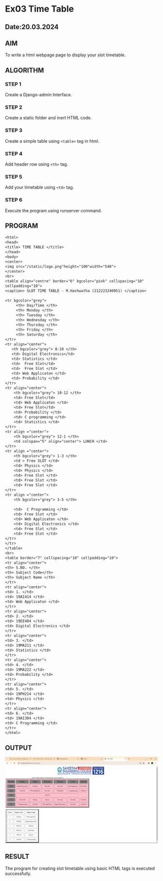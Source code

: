 # Ex03 Time Table
## Date:20.03.2024

## AIM
To write a html webpage page to display your slot timetable.

## ALGORITHM
### STEP 1
Create a Django-admin Interface.

### STEP 2
Create a static folder and inert HTML code.

### STEP 3
Create a simple table using ```<table>``` tag in html.

### STEP 4
Add header row using ```<th>``` tag.

### STEP 5
Add your timetable using ```<td>``` tag.

### STEP 6
Execute the program using runserver command.

## PROGRAM
```
<html>
<head>
<title> TIME TABLE </title>   
</head>
<body>
<center>
<img src="/static/logo.png"height="100"width="540">
</center>
<br>
<table align="centre" border="6" bgcolor="pink" cellspacing="10" cellpadding="10">
<caption> SLOT TIME TABLE - M.Hashwatha (212223240051) </caption>

<tr bgcolor="grey">
     <th> Day/Time </th>
     <th> Monday </th>
     <th> Tuesday </th>
     <th> Wednesday </th>
     <th> Thursday </th>
     <th> Friday </th> 
     <th> Saturday </th>
</tr>
<tr align="center">
   <th bgcolor="grey"> 8-10 </th>
   <td> Digital Electronics</td>
   <td> Statistics </td>
   <td>  Free Slot</td>
   <td>  Free Slot </td>
   <td> Web Applicaton </td>
   <td> Probability </td>
</tr>
<tr align="center">
    <th bgcolor="grey"> 10-12 </th>
    <td> Free Slot</td>
    <td> Web Applicaton </td>
    <td> Free Slot</td>
    <td> Probability </td>
    <td> C programming </td>
    <td> Statistics </td>
</tr>
<tr align ="center">
    <th bgcolor="grey"> 12-1 </th>
    <td colspan="5" align="center"> LUNCH </td>
</tr>
<tr align ="center">
    <th bgcolor="grey"> 1-3 </th>
    <td > Free SLOT </td>
    <td> Physics </td>
    <td> Physics </td>
    <td> Free Slot </td>
    <td> Free Slot </td>
    <td> Free Slot </td>
</tr>
<tr align ="center">
    <th bgcolor="grey"> 3-5 </th>
    
    <td>  C Programming </td>
    <td> Free Slot </td>
    <td> Web Applicaton </td>
    <td> Digital Electronics </td>
    <td> Free Slot </td>
    <td> Free Slot </td>
</tr>
</tr>
</table>
<br>
<table border="7" cellspacing="10" cellpadding="10">
<tr align="center">
<th> S.NO. </th>
<th> Subject Code</th>
<th> Subject Name </th>
</tr>
<tr align="center">
<td> 1. </td>
<td> 19AI414 </td>
<td> Web Applicaton </td>
</tr>
<tr align="center">
<td> 2. </td>
<td> 19EE404 </td>
<td> Digital Electronics </td>
</tr>
<tr align="center">
<td> 3. </td>
<td> 19MA211 </td>
<td> Statistics </td>
</tr>
<tr align="center">
<td> 4. </td>
<td> 19MA222 </td>
<td> Probability </td>
</tr>
<tr align="center">
<td> 5. </td>
<td> 19PH214 </td>
<td> Physics </td>
</tr>
<tr align="center">
<td> 6. </td>
<td> 19AI304 </td>
<td> C Programming </td>
</tr>
</html>
```

## OUTPUT
![alt text](<Screenshot 2024-03-19 221650.png>)

## RESULT
The program for creating slot timetable using basic HTML tags is executed successfully.
